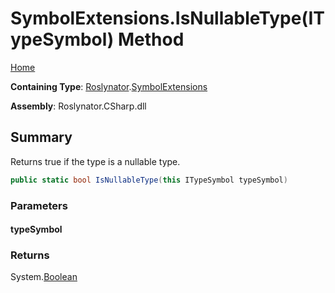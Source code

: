 # SymbolExtensions\.IsNullableType\(ITypeSymbol\) Method <a name="_Top"></a>

[Home](../../../README.md)

**Containing Type**: [Roslynator](../../README.md#_Top)\.[SymbolExtensions](../README.md#_Top)

**Assembly**: Roslynator\.CSharp\.dll

## Summary

Returns true if the type is a nullable type\.

```csharp
public static bool IsNullableType(this ITypeSymbol typeSymbol)
```

### Parameters

#### typeSymbol

### Returns

System\.[Boolean](https://docs.microsoft.com/en-us/dotnet/api/system.boolean)

